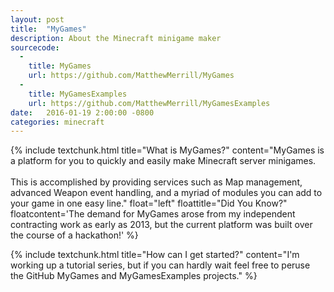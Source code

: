 ```yaml
---
layout: post
title:  "MyGames"
description: About the Minecraft minigame maker
sourcecode: 
  -
    title: MyGames
    url: https://github.com/MatthewMerrill/MyGames
  -
    title: MyGamesExamples
    url: https://github.com/MatthewMerrill/MyGamesExamples
date:   2016-01-19 2:00:00 -0800
categories: minecraft
---
```


<section id="main-content">

{% include textchunk.html title="What is MyGames?" content="MyGames is a platform for you to quickly and easily make Minecraft server minigames.<br><br>This is accomplished by providing services such as Map management, advanced Weapon event handling, and a myriad of modules you can add to your game in one easy line." float="left" floattitle="Did You Know?" floatcontent='The demand for MyGames arose from my independent contracting work as early as 2013, but the current platform was built over the course of a hackathon!' %}

{% include textchunk.html title="How can I get started?" content="I'm working up a tutorial series, but if you can hardly wait feel free to peruse the GitHub MyGames and MyGamesExamples projects."	%}

</section>

